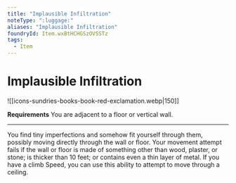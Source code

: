 ```yaml
---
title: "Implausible Infiltration"
noteType: ":luggage:"
aliases: "Implausible Infiltration"
foundryId: Item.wxBtHCHGSzOVSSTz
tags:
  - Item
---
```


# Implausible Infiltration
![[icons-sundries-books-book-red-exclamation.webp|150]]

**Requirements** You are adjacent to a floor or vertical wall.

* * *

You find tiny imperfections and somehow fit yourself through them, possibly moving directly through the wall or floor. Your movement attempt fails if the wall or floor is made of something other than wood, plaster, or stone; is thicker than 10 feet; or contains even a thin layer of metal. If you have a climb Speed, you can use this ability to attempt to move through a ceiling.
